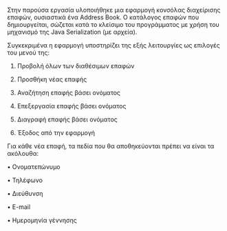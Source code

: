Στην παρούσα εργασία υλοποιήθηκε μια εφαρμογή κονσόλας διαχείρισης επαφών, 
ουσιαστικά ένα Address Book. Ο κατάλογος επαφών που δημιουργείται, σώζεται κατά το κλείσιμο 
του προγράμματος με χρήση του μηχανισμό της Java Serialization (με αρχεία).

Συγκεκριμένα η εφαρμογή υποστηρίζει της εξής λειτουργίες ως επιλογές του μενού της:

1. Προβολή όλων των διαθέσιμων επαφών

2. Προσθήκη νέας επαφής

3. Αναζήτηση επαφής βάσει ονόματος

4. Επεξεργασία επαφής βάσει ονόματος

5. Διαγραφή επαφής βάσει ονόματος

6. Έξοδος από την εφαρμογή

Για κάθε νέα επαφή, τα πεδία που θα αποθηκεύονται πρέπει να είναι τα ακόλουθα:

• Ονοματεπώνυμο

• Τηλέφωνο

• Διεύθυνση

• E-mail

• Ημερομηνία γέννησης
